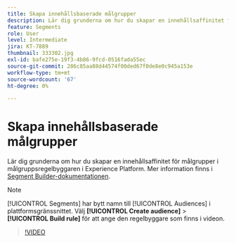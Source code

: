 ```yaml
---
title: Skapa innehållsbaserade målgrupper
description: Lär dig grunderna om hur du skapar en innehållsaffinitet för målgrupper i målgruppsregelbyggaren i Experience Platform.
feature: Segments
role: User
level: Intermediate
jira: KT-7889
thumbnail: 333302.jpg
exl-id: bafe275e-19f3-4b86-9fcd-0516fada55ec
source-git-commit: 286c85aa88d44574f00ded67f0de8e0c945a153e
workflow-type: tm+mt
source-wordcount: '67'
ht-degree: 0%

---
```


# Skapa innehållsbaserade målgrupper

Lär dig grunderna om hur du skapar en innehållsaffinitet för målgrupper i målgruppsregelbyggaren i Experience Platform. Mer information finns i [Segment Builder-dokumentationen](https://experienceleague.adobe.com/docs/experience-platform/segmentation/ui/segment-builder.html).

>[!NOTE]
>
> [!UICONTROL Segments] har bytt namn till [!UICONTROL Audiences] i plattformsgränssnittet. Välj **[!UICONTROL Create audience]** > **[!UICONTROL Build rule]** för att ange den regelbyggare som finns i videon.

>[!VIDEO](https://video.tv.adobe.com/v/333302/?learn=on&enablevpops)

